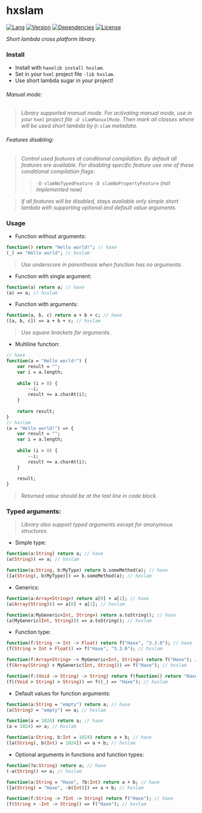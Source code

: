 # hxslam

[![Lang](https://img.shields.io/badge/language-haxe-orange.svg)](http://haxe.org) [![Version](https://img.shields.io/badge/version-v0.1.1-green.svg)](https://github.com/bynuff/hxslam) [![Dependencies](https://img.shields.io/badge/dependencies-none-green.svg)](https://github.com/bynuff/hxslam/blob/master/haxelib.json) [![License](https://img.shields.io/badge/license-MIT-blue.svg)](http://opensource.org/licenses/MIT)

*Short lambda cross platform library.*

### Install

 * Install with `haxelib install hxslam`.
 * Set in your `hxml` project file `-lib hxslam`.
 * Use short lambda sugar in your project!
 
###### *Manual mode:*

> *Library supported manual mode. For activating manual mode, use in your `hxml` project file `-D slamManualMode`. Then mark all classes where will be used short lambda by `@:slam` metadata.*

###### *Features disabling:*

> *Control used features at conditional compilation. By default all features are available.*
> *For disabling specific feature use one of these conditional compilation flags:*
>> `-D slamNoTypedFeature`
>> `-D slamNoPropertyFeature` *(not implemented now)*

> *If all features will be disabled, stays available only simple short lambda with supporting optional and default value arguments.*

### Usage

* Function without arguments:

```haxe
function() return "Hello world!"; // haxe
(_) => "Hello world"; // hxslam
```

> *Use underscore in parenthesis when function has no arguments.*

* Function with single argument:

```haxe
function(a) return a; // haxe
(a) => a; // hxslam
```

* Function with arguments:

```haxe
function(a, b, c) return a + b + c; // haxe
([a, b, c]) => a + b + c; // hxslam
```

> *Use square brackets for arguments.*

* Multiline function:

```haxe
// haxe
function(a = "Hello world!") {
    var result = "";
    var i = a.length;
    
    while (i > 0) {
        --i;
        result += a.charAt(i);
    }
    
    return result;
}
// hxslam
(a = "Hello world!") => {
    var result = "";
    var i = a.length;
    
    while (i > 0) {
        --i;
        result += a.charAt(i);
    }
        
    result;
}
```

> *Returned value should be at the last line in code block.*

### Typed arguments:

> *Library also support typed arguments except for anonymous structures.*

* Simple type:

```haxe
function(a:String) return a; // haxe
(a(String)) => a; // hxslam

function(a:String, b:MyType) return b.someMethod(a); // haxe
([a(String), b(MyType)]) => b.someMethod(a); // hxslam 
```

* Generics:

```haxe
function(a:Array<String>) return a[0] + a[1]; // haxe
(a(Array(String))) => a[0] + a[1]; // hxslam

function(a:MyGeneric<Int, String>) return a.toString(); // haxe
(a(MyGeneric(Int, String))) => a.toString(); // hxslam
```

* Function type:

```haxe
function(f:String -> Int -> Float) return f("Haxe", "3.3.0"); // haxe
(f(String > Int > Float)) => f("Haxe", "3.3.0"); // hxslam

function(f:Array<String> -> MyGeneric<Int, String>) return f("Haxe"); // haxe
(f(Array(String) > MyGeneric(Int, String))) => f("Haxe"); // hxslam

function(f:(Void -> String) -> String) return f(function() return "Haxe"); // haxe
(f((Void > String) > String)) => f((_) => "Haxe"); // hxslam
```

* Default values for function arguments:

```haxe
function(a:String = "empty") return a; // haxe
(a(String) = "empty") => a; // hxslam

function(a = 1024) return a; // haxe
(a = 1024) => a; // hxslam

function(a:String, b:Int = 1024) return a + b; // haxe
([a(String), b(Int) = 1024]) => a + b; // hxslam
```

* Optional arguments in functions and function types:

```haxe
function(?a:String) return a; // haxe
(-a(String)) => a; // hxslam

function(a:String = "Haxe", ?b:Int) return a + b; // haxe
([a(String) = "Haxe", -b(Int)]) => a + b; // hxslam

function(f:String -> ?Int -> String) return f("Haxe"); // haxe
(f(String > -Int -> String)) => f("Haxe"); // hxslam
```
